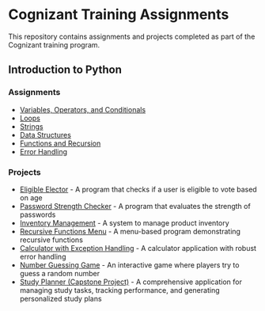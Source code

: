 # Cognizant Training Assignments

This repository contains assignments and projects completed as part of the Cognizant training program.

## Introduction to Python

### Assignments
- [Variables, Operators, and Conditionals](variables_operators_conditionals.py)
- [Loops](loops.py)
- [Strings](strings.py)
- [Data Structures](data_structures.py)
- [Functions and Recursion](functions_recursion.py)
- [Error Handling](error_handling.py)

### Projects
- [Eligible Elector](eligible_elector.py) - A program that checks if a user is eligible to vote based on age
- [Password Strength Checker](password_checker.py) - A program that evaluates the strength of passwords
- [Inventory Management](inventory_manager.py) - A system to manage product inventory
- [Recursive Functions Menu](recursive_functions.py) - A menu-based program demonstrating recursive functions
- [Calculator with Exception Handling](calculator.py) - A calculator application with robust error handling
- [Number Guessing Game](number_guessing_game.py) - An interactive game where players try to guess a random number
- [Study Planner (Capstone Project)](study_planner_capstone.py) - A comprehensive application for managing study tasks, tracking performance, and generating personalized study plans
